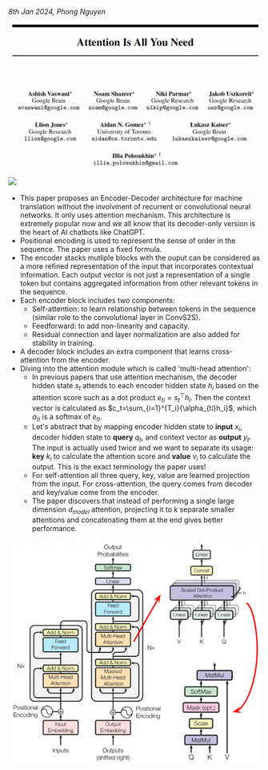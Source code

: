 *8th Jan 2024, Phong Nguyen*

<div>
<p align="center">
  <img src="figure1.png" style="width:800px"/>
</p>

<a href='https://arxiv.org/abs/1706.03762'><img src='https://img.shields.io/badge/dynamic/json?url=https://api.semanticscholar.org/graph/v1/paper/204e3073870fae3d05bcbc2f6a8e263d9b72e776?fields=citationCount&query=citationCount&label=NeurIPS%202017&prefix=citation%20'/></a>

</div>

- This paper proposes an Encoder-Decoder architecture for machine translation without the involvment of recurrent or convolutional neural networks. It only uses attention mechanism. This architecture is extremely popular now and we all know that its decoder-only version is the heart of AI chatbots like ChatGPT.
- Positional encoding is used to represent the sense of order in the sequence. The paper uses a fixed formula.
- The encoder stacks mutliple blocks with the ouput can be considered as a more refined representation of the input that incorporates contextual information. Each output vector is not just a representation of a single token but contains aggregated information from other relevant tokens in the sequence.
- Each encoder block includes two components:
  - Self-attention: to learn relationship between tokens in the sequence (similar role to the convolutional layer in ConvS2S).
  - Feedforward: to add non-linearity and capacity.
  - Residual connection and layer normalization are also added for stability in training.
- A decoder block includes an extra component that learns cross-attention from the encoder.
- Diving into the attention module which is called 'multi-head attention':
  - In previous papers that use attention mechanism, the decoder hidden state $s_t$ attends to each encoder hidden state $h_i$ based on the attention score such as a dot product $e_{ti}=s_t^\top h_i$. Then the context vector is calculated as $c_t=\sum_{i=1}^{T_i}{\alpha_{ti}h_i}$, which $\alpha_{ti}$ is a softmax of $e_{ti}$.
  - Let's abstract that by mapping encoder hidden state to **input** $x_i$, decoder hidden state to **query** $q_t$, and context vector as **output** $y_t$. The input is actually used twice and we want to separate its usage: **key** $k_i$ to calculate the attention score and **value** $v_i$ to calculate the output. This is the exact terminology the paper uses!
  - For self-attention all three query, key, value are learned projection from the input. For cross-attention, the query comes from decoder and key/value come from the encoder.
  - The paper discovers that instead of performing a single large dimension $d_{model}$ attention, projecting it to $k$ separate smaller attentions and concatenating them at the end gives better performance.
  
<p align="center">
  <img src="figure2.png" style="width:800px"/>
</p>